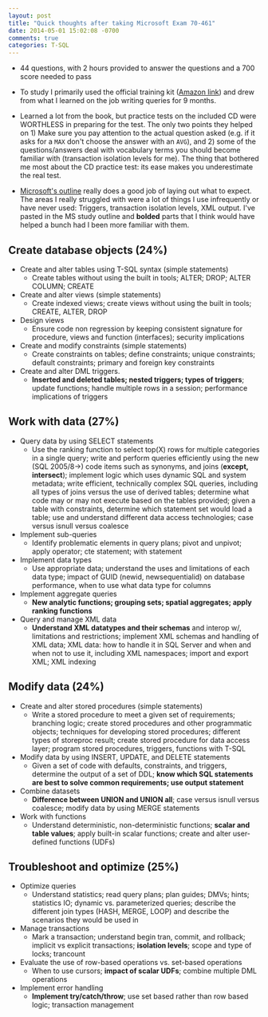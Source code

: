 ```yaml
---
layout: post
title: "Quick thoughts after taking Microsoft Exam 70-461"
date: 2014-05-01 15:02:08 -0700
comments: true
categories: T-SQL
---
```

- 44 questions, with 2 hours provided to answer the questions and a 700 score needed to pass

- To study I primarily used the official training kit ([Amazon link](http://www.amazon.com/Training-Kit-Exam-70-461-Microsoft/dp/0735666059)) and drew from what I learned on the job writing queries for 9 months. 

- Learned a lot from the book, but practice tests on the included CD were WORTHLESS in preparing for the test.  The only two points they helped on 1) Make sure you pay attention to the actual question asked (e.g. if it asks for a `MAX` don't choose the answer with an `AVG`), and 2) some of the questions/answers deal with vocabulary terms you should become familiar with (transaction isolation levels for me).  The thing that bothered me most about the CD practice test: its ease makes you underestimate the real test.  

- [Microsoft's outline](https://www.microsoft.com/learning/en-us/exam-70-461.aspx#skills) really does a good job of laying out what to expect.  The areas I really struggled with were a lot of things I use infrequently or have never used: Triggers, transaction isolation levels, XML output.  I've pasted in the MS study outline and **bolded** parts that I think would have helped a bunch had I been more familiar with them.

## Create database objects (24%)
* Create and alter tables using T-SQL syntax (simple statements)
    * Create tables without using the built in tools; ALTER; DROP; ALTER COLUMN; CREATE
* Create and alter views (simple statements)
    * Create indexed views; create views without using the built in tools; CREATE, ALTER, DROP
* Design views
    * Ensure code non regression by keeping consistent signature for procedure, views and function (interfaces); security implications
* Create and modify constraints (simple statements)
    * Create constraints on tables; define constraints; unique constraints; default constraints; primary and foreign key constraints
* Create and alter DML triggers.
    * **Inserted and deleted tables; nested triggers; types of triggers**; update functions; handle multiple rows in a session; performance implications of triggers

## Work with data (27%)
* Query data by using SELECT statements
    * Use the ranking function to select top(X) rows for multiple categories in a single query; write and perform queries efficiently using the new (SQL 2005/8->) code items such as synonyms, and joins (**except, intersect**); implement logic which uses dynamic SQL and system metadata; write efficient, technically complex SQL queries, including all types of joins versus the use of derived tables; determine what code may or may not execute based on the tables provided; given a table with constraints, determine which statement set would load a table; use and understand different data access technologies; case versus isnull versus coalesce
* Implement sub-queries
    * Identify problematic elements in query plans; pivot and unpivot; apply operator; cte statement; with statement
* Implement data types
    * Use appropriate data; understand the uses and limitations of each data type; impact of GUID (newid, newsequentialid) on database performance, when to use what data type for columns
* Implement aggregate queries
    * **New analytic functions; grouping sets; spatial aggregates; apply ranking functions**
* Query and manage XML data
    * **Understand XML datatypes and their schemas** and interop w/, limitations and restrictions; implement XML schemas and handling of XML data; XML data: how to handle it in SQL Server and when and when not to use it, including XML namespaces; import and export XML; XML indexing

## Modify data (24%)
* Create and alter stored procedures (simple statements)
    * Write a stored procedure to meet a given set of requirements; branching logic; create stored procedures and other programmatic objects; techniques for developing stored procedures; different types of storeproc result; create stored procedure for data access layer; program stored procedures, triggers, functions with T-SQL
* Modify data by using INSERT, UPDATE, and DELETE statements
    * Given a set of code with defaults, constraints, and triggers, determine the output of a set of DDL; **know which SQL statements are best to solve common requirements; use output statement**
* Combine datasets
    * **Difference between UNION and UNION all**; case versus isnull versus coalesce; modify data by using MERGE statements
* Work with functions
    * Understand deterministic, non-deterministic functions; **scalar and table values**; apply built-in scalar functions; create and alter user-defined functions (UDFs)

## Troubleshoot and optimize (25%)
* Optimize queries
    * Understand statistics; read query plans; plan guides; DMVs; hints; statistics IO; dynamic vs. parameterized queries; describe the different join types (HASH, MERGE, LOOP) and describe the scenarios they would be used in
* Manage transactions
    * Mark a transaction; understand begin tran, commit, and rollback; implicit vs explicit transactions; **isolation levels**; scope and type of locks; trancount
* Evaluate the use of row-based operations vs. set-based operations
    * When to use cursors; **impact of scalar UDFs**; combine multiple DML operations
* Implement error handling
    * **Implement try/catch/throw**; use set based rather than row based logic; transaction management